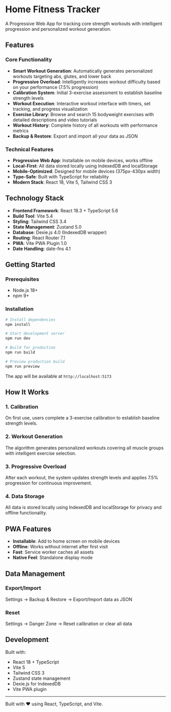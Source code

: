 # Home Fitness Tracker

A Progressive Web App for tracking core strength workouts with intelligent progression and personalized workout generation.

## Features

### Core Functionality
- **Smart Workout Generation**: Automatically generates personalized workouts targeting abs, glutes, and lower back
- **Progressive Overload**: Intelligently increases workout difficulty based on your performance (7.5% progression)
- **Calibration System**: Initial 3-exercise assessment to establish baseline strength levels
- **Workout Execution**: Interactive workout interface with timers, set tracking, and progress visualization
- **Exercise Library**: Browse and search 15 bodyweight exercises with detailed descriptions and video tutorials
- **Workout History**: Complete history of all workouts with performance metrics
- **Backup & Restore**: Export and import all your data as JSON

### Technical Features
- **Progressive Web App**: Installable on mobile devices, works offline
- **Local-First**: All data stored locally using IndexedDB and localStorage
- **Mobile-Optimized**: Designed for mobile devices (375px-430px width)
- **Type-Safe**: Built with TypeScript for reliability
- **Modern Stack**: React 18, Vite 5, Tailwind CSS 3

## Technology Stack

- **Frontend Framework**: React 18.3 + TypeScript 5.6
- **Build Tool**: Vite 5.4
- **Styling**: Tailwind CSS 3.4
- **State Management**: Zustand 5.0
- **Database**: Dexie.js 4.0 (IndexedDB wrapper)
- **Routing**: React Router 7.1
- **PWA**: Vite PWA Plugin 1.0
- **Date Handling**: date-fns 4.1

## Getting Started

### Prerequisites
- Node.js 18+
- npm 9+

### Installation

```bash
# Install dependencies
npm install

# Start development server
npm run dev

# Build for production
npm run build

# Preview production build
npm run preview
```

The app will be available at `http://localhost:5173`

## How It Works

### 1. Calibration
On first use, users complete a 3-exercise calibration to establish baseline strength levels.

### 2. Workout Generation
The algorithm generates personalized workouts covering all muscle groups with intelligent exercise selection.

### 3. Progressive Overload
After each workout, the system updates strength levels and applies 7.5% progression for continuous improvement.

### 4. Data Storage
All data is stored locally using IndexedDB and localStorage for privacy and offline functionality.

## PWA Features

- **Installable**: Add to home screen on mobile devices
- **Offline**: Works without internet after first visit
- **Fast**: Service worker caches all assets
- **Native Feel**: Standalone display mode

## Data Management

### Export/Import
Settings → Backup & Restore → Export/Import data as JSON

### Reset
Settings → Danger Zone → Reset calibration or clear all data

## Development

Built with:
- React 18 + TypeScript
- Vite 5
- Tailwind CSS 3
- Zustand state management
- Dexie.js for IndexedDB
- Vite PWA plugin

---

Built with ❤️ using React, TypeScript, and Vite.
